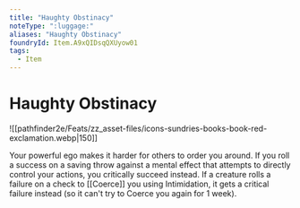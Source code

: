 ```yaml
---
title: "Haughty Obstinacy"
noteType: ":luggage:"
aliases: "Haughty Obstinacy"
foundryId: Item.A9xQIDsqQXUyow01
tags:
  - Item
---
```


# Haughty Obstinacy
![[pathfinder2e/Feats/zz_asset-files/icons-sundries-books-book-red-exclamation.webp|150]]

Your powerful ego makes it harder for others to order you around. If you roll a success on a saving throw against a mental effect that attempts to directly control your actions, you critically succeed instead. If a creature rolls a failure on a check to [[Coerce]] you using Intimidation, it gets a critical failure instead (so it can't try to Coerce you again for 1 week).
